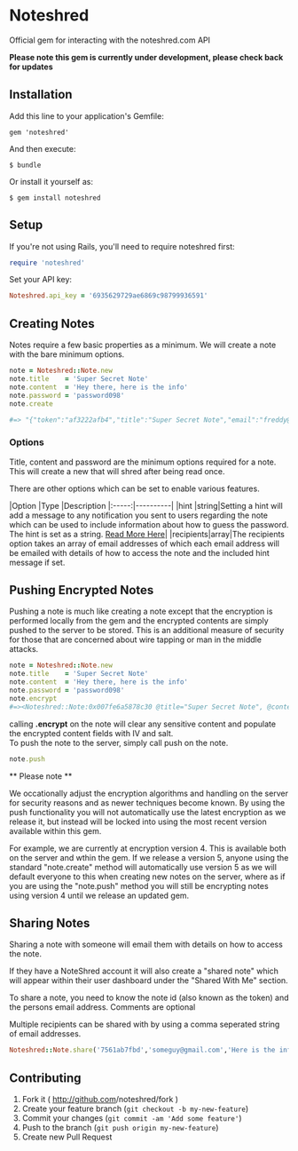 # Noteshred

Official gem for interacting with the noteshred.com API

**Please note this gem is currently under development, please check back for updates**
## Installation

Add this line to your application's Gemfile:

    gem 'noteshred'

And then execute:

    $ bundle

Or install it yourself as:

    $ gem install noteshred

## Setup

If you're not using Rails, you'll need to require noteshred first:
```ruby
require 'noteshred'
```
Set your API key:
```ruby
Noteshred.api_key = '6935629729ae6869c98799936591'
```
## Creating Notes

Notes require a few basic properties as a minimum.
We will create a note with the bare minimum options.  
```ruby
note = Noteshred::Note.new
note.title    = 'Super Secret Note'
note.content  = 'Hey there, here is the info'
note.password = 'password098'
note.create

#=> "{"token":"af3222afb4","title":"Super Secret Note","email":"freddy@fingers.com","email_hash":"1590fee271427e2e4fefe4faf12c835","content":"Hey there, here is the info","shred_by":"2014-12-01T21:33:50-08:00","is_shredded":false,"shred_method":1,"has_attachment":false,"created_at":"2014-11-24T21:33:50-08:00","created_by":"Freddy Fingers","hint":null,"activities":[]}"
```

### Options
Title, content and password are the minimum options required for a note. This will create a new that will shred after being read once.

There are other options which can be set to enable various features.


|Option |Type |Description
|:-----:|----------|
|hint  |string|Setting a hint will add a message to any notification you sent to users regarding the note which can be used to include information about how to guess the password. The hint is set as a string. [Read More Here](https://www.noteshred.com/blog/password-hints)|
|recipients|array|The recipients option takes an array of email addresses of which each email address will be emailed with details of how to access the note and the included hint message if set.

## Pushing Encrypted Notes
Pushing a note is much like creating a note except that the encryption is performed locally from the gem and the encrypted contents are simply pushed to the server to be stored.
This is an additional measure of security for those that are concerned about wire tapping or man in the middle attacks.

```ruby
note = Noteshred::Note.new
note.title    = 'Super Secret Note'
note.content  = 'Hey there, here is the info'
note.password = 'password098'
note.encrypt
#=><Noteshred::Note:0x007fe6a5878c30 @title="Super Secret Note", @content=nil, @password=nil, @encrypted_content="2SM3tjApUErFIqo96pKnliOEGEu16y9NAAovADZeALs=\n", @encrypted_content_iv="UiK2yPbKQ4Lo5M3zagvxHA==\n", @encrypted_content_salt="7388b02e588ef54aa34486d9c79234e8", @version=4, @password_hash="$2a$10$Fvb9Q/5YTyDe6hGH/JQtceC9RB1J9BVqqc0y4K1EDo0Cwqsq1Nd6a">

```

calling **.encrypt** on the note will clear any sensitive content and populate the encrypted content fields with IV and salt.  
To push the note to the server, simply call push on the note.

```ruby
note.push
```

** Please note **

We occationally adjust the encryption algorithms and handling on the server for security reasons and as newer techniques become known. By using the push functionality you will not automatically use the latest encryption as we release it, but instead will be locked into using the most recent version available within this gem.

For example, we are currently at encryption version 4. This is available both on the server and wthin the gem. If we release a version 5, anyone using the standard "note.create" method will automatically use version 5 as we will default everyone to this when creating new notes on the server, where as if you are using the "note.push" method you will still be encrypting notes using version 4 until we release an updated gem.

## Sharing Notes
Sharing a note with someone will email them with details on how to access the note.

If they have a NoteShred account it will also create a "shared note" which will appear within their user dashboard under the "Shared With Me" section.

To share a note, you need to know the note id (also known as the token) and the persons email address.
Comments are optional

Multiple recipients can be shared with by using a comma seperated string of email addresses.

```ruby
Noteshred::Note.share('7561ab7fbd','someguy@gmail.com','Here is the information you requested')
```

## Contributing

1. Fork it ( http://github.com<my-github-username>/noteshred/fork )
2. Create your feature branch (`git checkout -b my-new-feature`)
3. Commit your changes (`git commit -am 'Add some feature'`)
4. Push to the branch (`git push origin my-new-feature`)
5. Create new Pull Request
